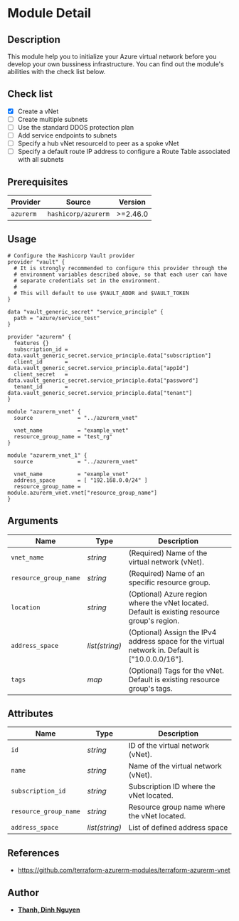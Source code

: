 # Module Detail
## Description
This module help you to initialize your Azure virtual network before you develop your own bussiness infrastructure. You can find out the module's abilities with the check list below.
## Check list
- [x] Create a vNet
- [ ] Create multiple subnets
- [ ] Use the standard DDOS protection plan
- [ ] Add service endpoints to subnets
- [ ] Specify a hub vNet resourceId to peer as a spoke vNet
- [ ] Specify a default route IP address to configure a Route Table associated with all subnets
## Prerequisites
| Provider | Source | Version |
| --- | --- | --- |
| `azurerm` | `hashicorp/azurerm` | >=2.46.0 |
## Usage
```
# Configure the Hashicorp Vault provider
provider "vault" {
  # It is strongly recommended to configure this provider through the
  # environment variables described above, so that each user can have
  # separate credentials set in the environment.
  #
  # This will default to use $VAULT_ADDR and $VAULT_TOKEN
}

data "vault_generic_secret" "service_principle" {
  path = "azure/service_test"
}

provider "azurerm" {
  features {}
  subscription_id = data.vault_generic_secret.service_principle.data["subscription"]
  client_id       = data.vault_generic_secret.service_principle.data["appId"]
  client_secret   = data.vault_generic_secret.service_principle.data["password"]
  tenant_id       = data.vault_generic_secret.service_principle.data["tenant"]
}

module "azurerm_vnet" {
  source              = "../azurerm_vnet"

  vnet_name           = "example_vnet"
  resource_group_name = "test_rg"
}

module "azurerm_vnet_1" {
  source              = "../azurerm_vnet"

  vnet_name           = "example_vnet"
  address_space       = [ "192.168.0.0/24" ]
  resource_group_name = module.azurerm_vnet.vnet["resource_group_name"]
}
```
## Arguments
| Name | Type | Description |
| --- | --- | --- |
| `vnet_name` | *string* | (Required) Name of the virtual network (vNet). |
| `resource_group_name` | *string* | (Required) Name of an specific resource group. |
| `location` | *string* | (Optional) Azure region where the vNet located. Default is existing resource group's region. |
| `address_space` | *list(string)* | (Optional) Assign the IPv4 address space for the virtual network in. Default is ["10.0.0.0/16"]. |
| `tags` | *map* | (Optional) Tags for the vNet. Default is existing resource group's tags. |
## Attributes
| Name | Type | Description |
| --- | --- | --- |
| `id` | *string* | ID of the virtual network (vNet). |
| `name` | *string* | Name of the virtual network (vNet). |
| `subscription_id` | *string* | Subscription ID where the vNet located. |
| `resource_group_name` | *string* | Resource group name where the vNet located. |
| `address_space` | *list(string)* | List of defined address space |
## References
- https://github.com/terraform-azurerm-modules/terraform-azurerm-vnet
## Author
- **[Thanh, Dinh Nguyen](https://github.com/tigonguyen)** 